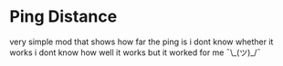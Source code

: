 # Ping Distance
very simple mod that shows how far the ping is
i dont know whether it works
i dont know how well it works
but it worked for me
¯\\\_(ツ)\_/¯
